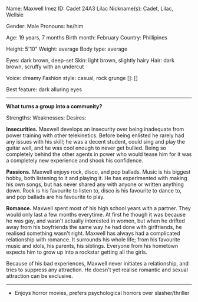Name: Maxwell Imez
ID: Cadet 24A3 Lilac
Nickname(s): Cadet, Lilac, Wellsie

Gender: Male
Pronouns: he/him

Age: 19 years, 7 months
Birth month: February
Country: Phillipines

Height: 5'10"
Weight: average
Body type: average

Eyes: dark brown, deep-set
Skin: light brown, slightly hairy
Hair: dark brown, scruffy with an undercut

Voice: dreamy
Fashion style: casual, rock grunge
[]: []

Best feature: dark alluring eyes

---
**What turns a group into a community?**


Strengths:
Weaknesses:
Desires:

**Insecurities.**
Maxwell develops an insecurity over being inadequate from power training with other telekinetics. Before being enlisted he rarely had any issues with his skill; he was a decent student, could sing and play the guitar well, and he was cool enough to never get bullied. Being so completely behind the other agents in power who would tease him for it was a completely new experience and shook his confidence.

**Passions.**
Maxwell enjoys rock, disco, and pop ballads. Music is his biggest hobby, both listening to it and playing it. He has experimented with making his own songs, but has never shared any with anyone or written anything down. Rock is his favourite to listen to, disco is his favourite to dance to, and pop ballads are his favourite to play.

**Romance.**
Maxwell spent most of his high school years with a partner. They would only last a few months everytime. At first he though it was because he was gay, and wasn't actually interested in women, but when he drifted away from his boyfriends the same way he had done with girlfriends, he realised something wasn't right. Maxwell has always had a complicated relationship with romance. It surrounds his whole life; from his favourite music and idols, his parents, his siblings. Everyone from his hometown expects him to grow up into a rockstar getting all the girls. 

Because of his bad experiences, Maxwell never initiates a relationship, and tries to suppress any attraction. He doesn't yet realise romantic and sexual attraction can be exclusive.

---
- Enjoys horror movies, prefers psychological horrors over slasher/thriller